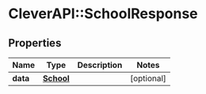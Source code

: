 # CleverAPI::SchoolResponse

## Properties
Name | Type | Description | Notes
------------ | ------------- | ------------- | -------------
**data** | [**School**](School.md) |  | [optional] 


